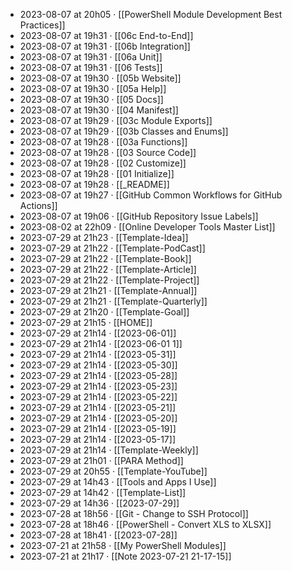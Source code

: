 - 2023-08-07 at 20h05 · [[PowerShell Module Development Best Practices]]
- 2023-08-07 at 19h31 · [[06c End-to-End]]
- 2023-08-07 at 19h31 · [[06b Integration]]
- 2023-08-07 at 19h31 · [[06a Unit]]
- 2023-08-07 at 19h31 · [[06 Tests]]
- 2023-08-07 at 19h30 · [[05b Website]]
- 2023-08-07 at 19h30 · [[05a Help]]
- 2023-08-07 at 19h30 · [[05 Docs]]
- 2023-08-07 at 19h30 · [[04 Manifest]]
- 2023-08-07 at 19h29 · [[03c Module Exports]]
- 2023-08-07 at 19h29 · [[03b Classes and Enums]]
- 2023-08-07 at 19h28 · [[03a Functions]]
- 2023-08-07 at 19h28 · [[03 Source Code]]
- 2023-08-07 at 19h28 · [[02 Customize]]
- 2023-08-07 at 19h28 · [[01 Initialize]]
- 2023-08-07 at 19h28 · [[_README]]
- 2023-08-07 at 19h27 · [[GitHub Common Workflows for GitHub Actions]]
- 2023-08-07 at 19h06 · [[GitHub Repository Issue Labels]]
- 2023-08-02 at 22h09 · [[Online Developer Tools Master List]]
- 2023-07-29 at 21h23 · [[Template-Idea]]
- 2023-07-29 at 21h22 · [[Template-PodCast]]
- 2023-07-29 at 21h22 · [[Template-Book]]
- 2023-07-29 at 21h22 · [[Template-Article]]
- 2023-07-29 at 21h22 · [[Template-Project]]
- 2023-07-29 at 21h21 · [[Template-Annual]]
- 2023-07-29 at 21h21 · [[Template-Quarterly]]
- 2023-07-29 at 21h20 · [[Template-Goal]]
- 2023-07-29 at 21h15 · [[HOME]]
- 2023-07-29 at 21h14 · [[2023-06-01]]
- 2023-07-29 at 21h14 · [[2023-06-01 1]]
- 2023-07-29 at 21h14 · [[2023-05-31]]
- 2023-07-29 at 21h14 · [[2023-05-30]]
- 2023-07-29 at 21h14 · [[2023-05-28]]
- 2023-07-29 at 21h14 · [[2023-05-23]]
- 2023-07-29 at 21h14 · [[2023-05-22]]
- 2023-07-29 at 21h14 · [[2023-05-21]]
- 2023-07-29 at 21h14 · [[2023-05-20]]
- 2023-07-29 at 21h14 · [[2023-05-19]]
- 2023-07-29 at 21h14 · [[2023-05-17]]
- 2023-07-29 at 21h14 · [[Template-Weekly]]
- 2023-07-29 at 21h01 · [[PARA Method]]
- 2023-07-29 at 20h55 · [[Template-YouTube]]
- 2023-07-29 at 14h43 · [[Tools and Apps I Use]]
- 2023-07-29 at 14h42 · [[Template-List]]
- 2023-07-29 at 14h36 · [[2023-07-29]]
- 2023-07-28 at 18h56 · [[Git - Change to SSH Protocol]]
- 2023-07-28 at 18h46 · [[PowerShell - Convert XLS to XLSX]]
- 2023-07-28 at 18h41 · [[2023-07-28]]
- 2023-07-21 at 21h58 · [[My PowerShell Modules]]
- 2023-07-21 at 21h17 · [[Note 2023-07-21 21-17-15]]
